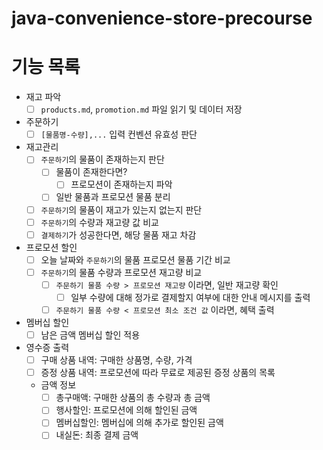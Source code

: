 # java-convenience-store-precourse

# 기능 목록

- 재고 파악
    - [ ] `products.md`, `promotion.md` 파일 읽기 및 데이터 저장
- 주문하기
    - [ ] `[물품명-수량],...` 입력 컨벤션 유효성 판단
- 재고관리
    - [ ] `주문하기`의 물품이 존재하는지 판단
        - [ ] 물품이 존재한다면?
            - [ ] 프로모션이 존재하는지 파악
        - [ ] 일반 물품과 프로모션 물품 분리
    - [ ] `주문하기`의 물품이 재고가 있는지 없는지 판단
    - [ ] `주문하기`의 수량과 재고량 값 비교
    - [ ] `결제하기`가 성공한다면, 해당 물품 재고 차감
- 프로모션 할인
    - [ ] 오늘 날짜와 `주문하기`의 물품 프로모션 물품 기간 비교
    - [ ] `주문하기`의 물품 수량과 프로모션 재고량 비교
        - [ ] `주문하기 물품 수량 > 프로모션 재고량` 이라면, 일반 재고량 확인
            - [ ] 일부 수량에 대해 정가로 결제할지 여부에 대한 안내 메시지를 출력
        - [ ] `주문하기 물품 수량 < 프로모션 최소 조건 값` 이라면, 혜택 출력
- 멤버십 할인
    - [ ] 남은 금액 멤버십 할인 적용
- 영수증 출력
    - [ ] 구매 상품 내역: 구매한 상품명, 수량, 가격
    - [ ] 증정 상품 내역: 프로모션에 따라 무료로 제공된 증정 상품의 목록
    - 금액 정보
        - [ ] 총구매액: 구매한 상품의 총 수량과 총 금액
        - [ ] 행사할인: 프로모션에 의해 할인된 금액
        - [ ] 멤버십할인: 멤버십에 의해 추가로 할인된 금액
        - [ ] 내실돈: 최종 결제 금액